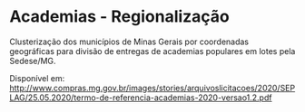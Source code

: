 # Academias - Regionalização
Clusterização dos municípios de Minas Gerais por coordenadas geográficas para divisão de entregas de academias populares em lotes pela Sedese/MG.


Disponível em: <http://www.compras.mg.gov.br/images/stories/arquivoslicitacoes/2020/SEPLAG/25.05.2020/termo-de-referencia-academias-2020-versao1.2.pdf>
